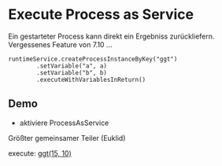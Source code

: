 # Execute Process as Service

Ein gestarteter Process kann direkt ein Ergebniss zurückliefern.
Vergessenes Feature von 7.10 ... 

```
runtimeService.createProcessInstanceByKey("ggt")
        .setVariable("a", a)
        .setVariable("b", b)
        .executeWithVariablesInReturn()
```

## Demo

* aktiviere ProcessAsService

Größter gemeinsamer Teiler (Euklid)

execute: [ggt(15, 10)](http://localhost:8090/process/ggt/15/10)

